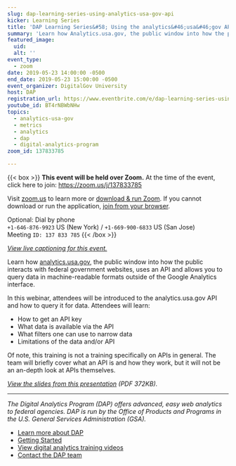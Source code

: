 ```yaml
---
slug: dap-learning-series-using-analytics-usa-gov-api
kicker: Learning Series
title: 'DAP Learning Series&#58; Using the analytics&#46;usa&#46;gov API'
summary: 'Learn how Analytics.usa.gov, the public window into how the public interacts with federal government websites, uses an API and allows you to query data in machine-readable formats.'
featured_image:
  uid:
  alt: ''
event_type:
  - zoom
date: 2019-05-23 14:00:00 -0500
end_date: 2019-05-23 15:00:00 -0500
event_organizer: DigitalGov University
host: DAP
registration_url: https://www.eventbrite.com/e/dap-learning-series-using-the-analyticsusagov-api-registration-59346385637
youtube_id: BT4rNBWbNHw
topics:
  - analytics-usa-gov
  - metrics
  - analytics
  - dap
  - digital-analytics-program
zoom_id: 137833785

---
```


{{< box >}}
**This event will be held over Zoom.** At the time of the event, click here to join: https://zoom.us/j/137833785

Visit [zoom.us](https://zoom.us) to learn more or [download & run Zoom](https://zoom.us/download). If you cannot download or run the application, [join from your browser](https://zoom.us/j/137833785).

Optional: Dial by phone<br/>
`+1-646-876-9923` US (New York) / `+1-669-900-6833` US (San Jose)<br/>
Meeting `ID: 137 833 785`
{{< /box >}}

_[View live captioning for this event.](https://www.captionedtext.com/client/event.aspx?EventID=3993561&CustomerID=321)_

Learn how [analytics.usa.gov](analytics.usa.gov), the public window into how the public interacts with federal government websites, uses an API and allows you to query data in machine-readable formats outside of the Google Analytics interface.

In this webinar, attendees will be introduced to the analytics.usa.gov API and how to query it for data.  Attendees will learn:

- How to get an API key
- What data is available via the API
- What filters one can use to narrow data
- Limitations of the data and/or API

Of note, this training is not a training specifically on APIs in general. The team will briefly cover what an API is and how they work, but it will not be an an-depth look at APIs themselves.

_[View the slides from this presentation](https://digital.gov/pdf/dap-using-analytics-usa-gov-api.pdf) (PDF 372KB)._

---

_The Digital Analytics Program (DAP) offers advanced, easy web analytics to federal agencies. DAP is run by the Office of Products and Programs in the U.S. General Services Administration (GSA)._

- [Learn more about DAP](https://www.digitalgov.gov/services/dap/)
- [Getting Started](https://github.com/digital-analytics-program/gov-wide-code)
- [View digital analytics training videos](https://www.youtube.com/playlist?list=PLd9b-GuOJ3nFwlyvLFUtmDpYFKezhot8P)
- [Contact the DAP team](mailto:dap@support.digitalgov.gov)
